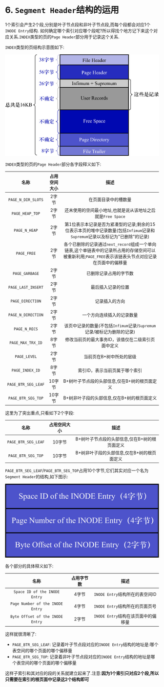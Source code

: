 # 6. `Segment Header`结构的运用

1个索引会产生2个段,分别是叶子节点段和非叶子节点段,而每个段都会对应1个`INODE Entry`结构.
如何确定哪个索引对应哪个段呢?所以得找个地方记下来这个对应关系.`INDEX`类型的页的`Page Header`部分用于记录这个关系.

`INDEX`类型的页结构示意图如下:

![InnoDB结构示意图](./img/InnoDB结构示意图.jpg)

`INDEX`类型的页的`Page Header`部分各字段释义如下:

|         名称          | 占用空间大小 |                                            描述                                            |
|:-------------------:|:------:|:----------------------------------------------------------------------------------------:|
| `PAGE_N_DIR_SLOTS`  |  2字节   |                                        在页面目录中的槽数量                                        |
|   `PAGE_HEAP_TOP`   |  2字节   |                           还未使用的空间最小地址,也就是说从该地址之后就是`Free Space`                           |
|    `PAGE_N_HEAP`    |  2字节   |       第1位表示本记录是否为紧凑型的记录;剩余的15位表示本页的堆中记录数量(包括`Infimum`记录和`Supremum`记录以及标记为"已删除"的记录)       |
|     `PAGE_FREE`     |  2字节   | 各个已删除的记录通过`next_record`组成一个单向链表,这个单链表中的记录所占用的存储空间可以被重新利用;`PAGE_FREE`表示该链表头节点对应记录在页面中的偏移量 |
|   `PAGE_GARBAGE`    |  2字节   |                                       已删除记录占用的字节数                                        |
| `PAGE_LAST_INSERT`  |  2字节   |                                        最后插入记录的位置                                         |
|  `PAGE_DIRECTION`   |  2字节   |                                         记录插入的方向                                          |
| `PAGE_N_DIRECTION`  |  2字节   |                                      一个方向连续插入的记录数量                                       |
|    `PAGE_N_RECS`    |  2字节   |                     该页中记录的数量(不包括`Infimum`记录/`Supremum`记录/被标记为删除的记录)                      |
|  `PAGE_MAX_TRX_ID`  |  8字节   |                                修改当前页的最大事务ID，该值仅在二级索引页面中定义                                |
|    `PAGE_LEVEL`     |  2字节   |                                      当前页在B+树中所处的层级                                       |
|   `PAGE_INDEX_ID`   |  8字节   |                                     索引ID，表示当前页属于哪个索引                                     |
| `PAGE_BTR_SEG_LEAF` |  10字节  |                                B+树叶子节点段的头部信息,仅在B+树的根页面定义                                 |
| `PAGE_BTR_SEG_TOP`  |  10字节  |                                 B+树非叶子段的头部信息,仅在B+树的根页面定义                                 |

这里为了突出重点,只看如下2个字段:

|         名称          | 占用空间大小 |                                            描述                                            |
|:-------------------:|:------:|:----------------------------------------------------------------------------------------:|
| `PAGE_BTR_SEG_LEAF` |  10字节  |                                B+树叶子节点段的头部信息,仅在B+树的根页面定义                                 |
| `PAGE_BTR_SEG_TOP`  |  10字节  |                                 B+树非叶子段的头部信息,仅在B+树的根页面定义                                 |

`PAGE_BTR_SEG_LEAF`/`PAGE_BTR_SEG_TOP`占用10个字节,它们其实对应一个名为`Segment Header`的结构,如下图示:

![SegmentHeader结构示意图](./img/SegmentHeader结构示意图.jpg)

各个部分的具体释义如下:

|                名称                | 占用字节数 |            描述            |
|:--------------------------------:|:-----:|:------------------------:|
|  `Space ID of the INODE Entry`   |  4字节  | `INODE Entry`结构所在的表空间ID  |
| `Page Number of the INODE Entry` |  4字节  |  `INODE Entry`结构所在的页面页号  |
| `Byte Offset of the INODE Entry` |  2字节  | `INODE Entry`结构在该页面中的偏移量 |

这样就很清晰了:

- `PAGE_BTR_SEG_LEAF`: 记录着叶子节点段对应的`INODE Entry`结构的地址是:哪个表空间的哪个页面的哪个偏移量
- `PAGE_BTR_SEG_TOP`: 记录着非叶子节点段对应的`INODE Entry`结构的地址是哪个表空间的哪个页面的哪个偏移量

这样子索引和其对应的段的关系就建立起来了.注意:**因为1个索引只对应2个段,所以只需要在索引的根页面中记录这2个结构即可**
